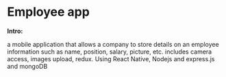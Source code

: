 # Employee app

**Intro:**

a mobile application that allows a company to store details on an employee information such as name, position, salary, picture, etc.
includes camera access, images upload, redux. Using React Native, Nodejs and express.js and mongoDB
